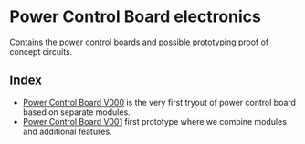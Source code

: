 # Power Control Board electronics
Contains the power control boards and possible prototyping proof of concept circuits.
## Index
* [Power Control Board V000](powerControlBoardV000/README.md) is the very first tryout of power control board based on separate modules.
* [Power Control Board V001](powerControlBoardV001/README.md) first prototype where we combine modules and additional features.
